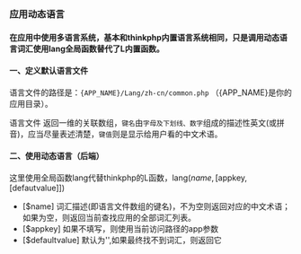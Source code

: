 ### 应用动态语言
#### 在应用中使用多语言系统，基本和thinkphp内置语言系统相同，只是调用动态语言词汇使用lang全局函数替代了L内置函数。

#### 一、定义默认语言文件
语言文件的路径是：`{APP_NAME}/Lang/zh-cn/common.php` （{APP_NAME}是你的应用目录）。

语言文件 返回一维的关联数组，`键名`由`字母及下划线、数字`组成的描述性英文(或拼音)，应当尽量表述清楚，`键值`则是显示给用户看的中文术语。

#### 二、使用动态语言（后端）
这里使用全局函数lang代替thinkphp的L函数，lang($name, [$appkey, [defautvalue]])

* [$name] 词汇描述(即语言文件数组的键名)，不为空则返回对应的中文术语；如果为空，则返回当前查找应用的全部词汇列表。 
* [$appkey] 如果不填写，则使用当前访问路径的app参数
* [$defaultvalue] 默认为'',如果最终找不到词汇，则返回它